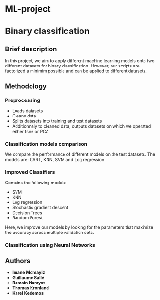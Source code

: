 # ML-project
# Binary classification

## Brief description

In this project, we aim to apply different machine learning models onto two different datasets for binary classification. However, our scripts 
are factorized a minimim possible and can be applied to different datasets.

## Methodology

### Preprocessing

* Loads datasets
* Cleans data
* Splits datasets into training and test datasets
* Additionnaly to cleaned data, outputs datasets on which we operated either tsne or PCA


### Classification models comparison


We compare the performance of different models on the test datasets.
The models are: CART, KNN, SVM and Log regression


### Improved Classifiers

Contains the following models:
* SVM
* KNN 
* Log regression
* Stochastic gradient descent
* Decision Trees
* Random Forest

Here, we improve our models by looking for the parameters that maximize the accuracy across multiple validation sets. 

### Classification using Neural Networks










## Authors

* **Imane Momayiz** 
* **Guillaume Sallé**
* **Romain Namyst**
* **Thomas Kronland**
* **Karel Kedemos**






